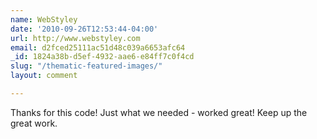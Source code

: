 ```yaml
---
name: WebStyley
date: '2010-09-26T12:53:44-04:00'
url: http://www.webstyley.com
email: d2fced25111ac51d48c039a6653afc64
_id: 1824a38b-d5ef-4932-aae6-e84ff7c0f4cd
slug: "/thematic-featured-images/"
layout: comment

---
```


Thanks for this code!  Just what we needed - worked great!  Keep up the great work.
